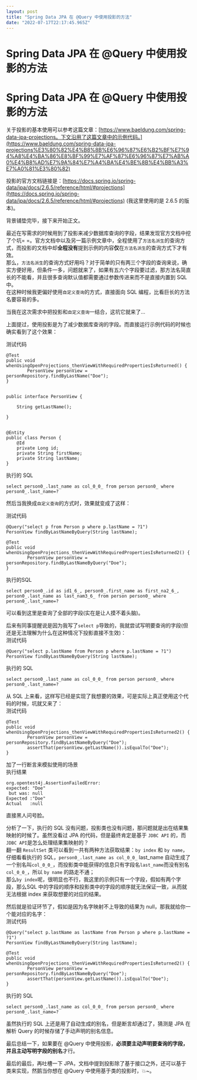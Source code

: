 ```yaml
---
layout: post
title: "Spring Data JPA 在 @Query 中使用投影的方法"
date: "2022-07-17T22:17:45.965Z"
---
```

Spring Data JPA 在 @Query 中使用投影的方法
=================================

Spring Data JPA 在 @Query 中使用投影的方法
=================================

关于投影的基本使用可以参考这篇文章：[https://www.baeldung.com/spring-data-jpa-projections。下文沿用了这篇文章中的示例代码。](https://www.baeldung.com/spring-data-jpa-projections%E3%80%82%E4%B8%8B%E6%96%87%E6%B2%BF%E7%94%A8%E4%BA%86%E8%BF%99%E7%AF%87%E6%96%87%E7%AB%A0%E4%B8%AD%E7%9A%84%E7%A4%BA%E4%BE%8B%E4%BB%A3%E7%A0%81%E3%80%82)

投影的官方文档链接是：[https://docs.spring.io/spring-data/jpa/docs/2.6.5/reference/html/#projections](https://docs.spring.io/spring-data/jpa/docs/2.6.5/reference/html/#projections) (我这里使用的是 2.6.5 的版本)。

背景铺垫完毕，接下来开始正文。

最近在写需求的时候用到了投影来减少数据库查询的字段，结果发现官方文档中挖了个坑= =。官方文档中以及另一篇示例文章中，全程使用了`方法名派生`的查询方式，而投影的文档中却**全程没有**提到示例的内容**仅**在`方法名派生`的查询方式下才有效。  
那么，`方法名派生`的查询方式好用吗？对于简单的只有两三个字段的查询来说，确实方便好用，但条件一多，问题就来了，如果有五六个字段要过滤，那方法名简直长的不能看，并且很多查询默认值都需要通过参数传进来而不是直接内置到 SQL 中。  
在这种时候我更偏好使用`自定义查询`的方式，直接面向 SQL 编程，比看巨长的方法名要容易的多。

当我在这次需求中把投影和`自定义查询`一结合，这坑它就来了...

上面提过，使用投影是为了减少数据库查询的字段。而直接运行示例代码的时候也确实看到了这个效果：

测试代码

    @Test
    public void whenUsingOpenProjections_thenViewWithRequiredPropertiesIsReturned() {
            PersonView personView = personRepository.findByLastName("Doe");
    }
    
    
    public interface PersonView {
    
        String getLastName();
    
    }
    
    
    @Entity
    public class Person {
        @Id
        private Long id;
        private String firstName;
        private String lastName;
    }    
    

执行的 SQL

    select person0_.last_name as col_0_0_ from person person0_ where person0_.last_name=?
    

然后当我换成`自定义查询`的方式时，效果就变成了这样：

测试代码

    @Query("select p from Person p where p.lastName = ?1")
    PersonView findByLastNameByQuery(String lastName);
    
    @Test
    public void whenUsingOpenProjections_thenViewWithRequiredPropertiesIsReturned2() {
            PersonView personView = personRepository.findByLastNameByQuery("Doe");
    }
    

执行的SQL

    select person0_.id as id1_6_, person0_.first_name as first_na2_6_, person0_.last_name as last_nam3_6_ from person person0_ where person0_.last_name=?
    

可以看到这里是查询了全部的字段(实在是让人摸不着头脑)。

后来有同事提醒说是因为我写了`select p`导致的，我就尝试写明要查询的字段(但还是无法理解为什么在这种情况下投影直接不生效)：  
测试代码

    @Query("select p.lastName from Person p where p.lastName = ?1")
    PersonView findByLastNameByQuery(String lastName);
    

执行的 SQL

    select person0_.last_name as col_0_0_ from person person0_ where person0_.last_name=?
    

从 SQL 上来看，这样写已经是实现了我想要的效果，可是实际上真正使用这个代码的时候，坑就又来了：  
测试代码

    @Test
    public void whenUsingOpenProjections_thenViewWithRequiredPropertiesIsReturned2() {
            PersonView personView = personRepository.findByLastNameByQuery("Doe");
            assertThat(personView.getLastName()).isEqualTo("Doe");
    }
    

加了一行断言来模拟使用的场景  
执行结果

    org.opentest4j.AssertionFailedError: 
    expected: "Doe"
     but was: null
    Expected :"Doe"
    Actual   :null
    

直接黑人问号脸。

分析了一下，执行的 SQL 没有问题，投影类也没有问题，那问题就是出在结果集映射的时候了。虽然没看过 JPA 的代码，但是最终肯定是基于 `JDBC API` 的，而`JDBC API`是怎么处理结果集映射的？  
翻一翻 `ResultSet` 类可以看到一共有两种方法获取结果：`by index` 和 `by name`，仔细看看执行的 SQL，`person0_.last_name as col_0_0_` last\_name 自动生成了一个别名叫`col_0_0_`，而投影类中能获得的信息只有字段名`last_name`而没有别名`col_0_0_`，所以 `by name` 的路走不通；  
那么`by index`呢，很明显也不行，我这里的示例只有一个字段，假如有两个字段，那么SQL 中的字段的顺序和投影类中的字段的顺序就无法保证一致，从而就无法根据 index 来获取想要的对应的结果。

然后就是验证环节了，假如是因为名字映射不上导致的结果为 null，那我就给你一个能对应的名字：  
测试代码

    @Query("select p.lastName as lastName from Person p where p.lastName = ?1")
    PersonView findByLastNameByQuery(String lastName);
    
    @Test
    public void whenUsingOpenProjections_thenViewWithRequiredPropertiesIsReturned2() {
            PersonView personView = personRepository.findByLastNameByQuery("Doe");
            assertThat(personView.getLastName()).isEqualTo("Doe");
    }
    

执行的 SQL

    select person0_.last_name as col_0_0_ from person person0_ where person0_.last_name=?
    

虽然执行的 SQL 上还是用了自动生成的别名，但是断言却通过了，猜测是 JPA 在解析 Query 的时候存储了手动声明的别名信息。

最后总结一下，如果要在 @Query 中使用投影，**必须要主动声明要查询的字段，并且主动写明字段的别名**才行。

最后的最后，再吐槽一下 JPA，文档中提到投影除了基于接口之外，还可以基于类来实现，然鹅当你想在 @Query 中使用基于类的投影时，💥~。